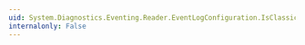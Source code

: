 ```yaml
---
uid: System.Diagnostics.Eventing.Reader.EventLogConfiguration.IsClassicLog
internalonly: False
---
```

